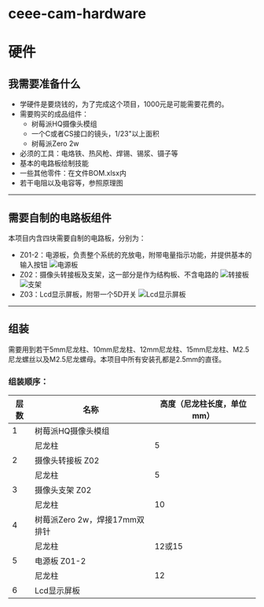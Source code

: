 # ceee-cam-hardware

# 硬件
## 我需要准备什么
* 学硬件是要烧钱的，为了完成这个项目，1000元是可能需要花费的。
* 需要购买的成品组件：
    - 树莓派HQ摄像头模组
    - 一个C或者CS接口的镜头，1/23"以上面积
    - 树莓派Zero 2w
* 必须的工具：电烙铁、热风枪、焊锡、锡浆、镊子等
* 基本的电路板绘制技能
* 一些其他零件：在文件BOM.xlsx内
* 若干电阻以及电容等，参照原理图
_____
## 需要自制的电路板组件
本项目内含四块需要自制的电路板，分别为：
* Z01-2：电源板，负责整个系统的充放电，附带电量指示功能，并提供基本的输入按钮
![电源板](https://github.com/UC-FAST/CEEE-HQ-CAMERA/blob/main/pict/Z01.png "Z01")
* Z02：摄像头转接板及支架，这一部分是作为结构板、不含电路的
![转接板](https://github.com/UC-FAST/CEEE-HQ-CAMERA/blob/main/pict/Z02-1.png "摄像头转接板")
![支架](https://github.com/UC-FAST/CEEE-HQ-CAMERA/blob/main/pict/Z02-2.png "摄像头支架")
* Z03：Lcd显示屏板，附带一个5D开关
![Lcd显示屏板](https://github.com/UC-FAST/CEEE-HQ-CAMERA/blob/main/pict/Z03.png "Lcd显示屏板")


____

## 组装
需要用到若干5mm尼龙柱、10mm尼龙柱、12mm尼龙柱、15mm尼龙柱、M2.5尼龙螺丝以及M2.5尼龙螺母。本项目中所有安装孔都是2.5mm的直径。

### 组装顺序：
|层数|名称|高度（尼龙柱长度，单位mm）|
|-|-|-|
|1|树莓派HQ摄像头模组|
||尼龙柱|5|
|2|摄像头转接板 Z02||
||尼龙柱|5|
|3|摄像头支架 Z02|
||尼龙柱|10|
|4|树莓派Zero 2w，焊接17mm双排针|
||尼龙柱|12或15|
|5|电源板 Z01-2|
||尼龙柱|12|
|6|Lcd显示屏板|
